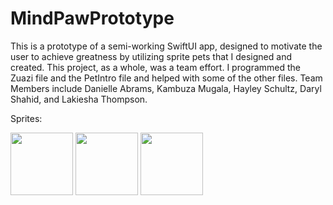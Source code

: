 # MindPawPrototype

This is a prototype of a semi-working SwiftUI app, designed to motivate the user to achieve greatness by utilizing sprite pets that I designed and created.  This project, as a whole, was a team effort.  I programmed the Zuazi file and the PetIntro file and helped with some of the other files. Team Members include Danielle Abrams, Kambuza Mugala, Hayley Schultz, Daryl Shahid, and Lakiesha Thompson.

Sprites:

<img src="https://github.com/Aureliefaun/MindPawPrototype/assets/9904308/edb9658d-9c65-4f51-9ab0-70fdf02ae060" width=100 height=100>

<img src="https://github.com/Aureliefaun/MindPawPrototype/assets/9904308/04b07029-4db3-4c9f-aa84-1e3171beeefd" width=100 height=100>

<img src="https://github.com/Aureliefaun/MindPawPrototype/assets/9904308/e32c3d8d-d466-4f5f-ad1a-98ab1c6df3bd" width =100 height=100>

